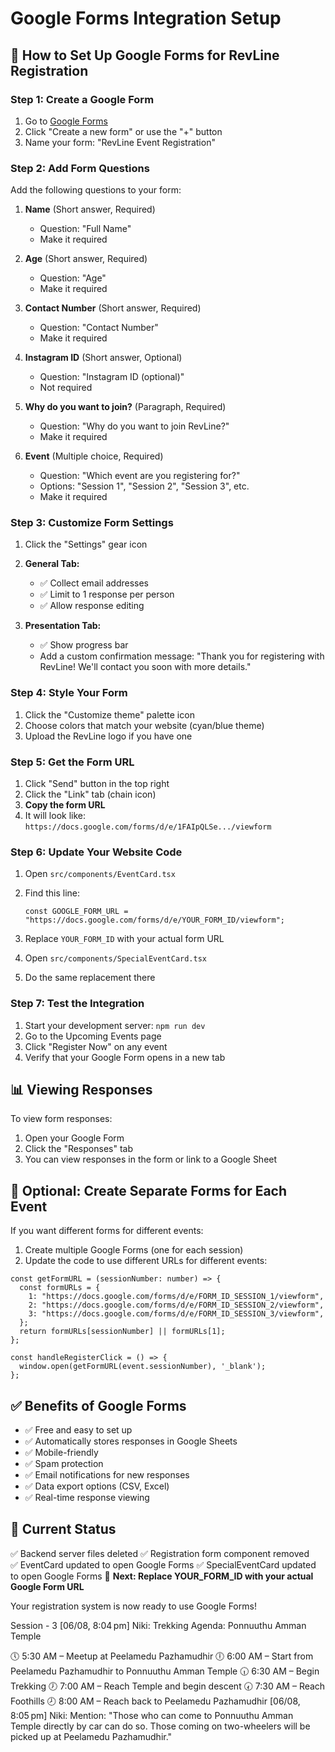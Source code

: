 # Google Forms Integration Setup

## 📝 How to Set Up Google Forms for RevLine Registration

### Step 1: Create a Google Form

1. Go to [Google Forms](https://forms.google.com)
2. Click "Create a new form" or use the "+" button
3. Name your form: "RevLine Event Registration"

### Step 2: Add Form Questions

Add the following questions to your form:

1. **Name** (Short answer, Required)
   - Question: "Full Name"
   - Make it required

2. **Age** (Short answer, Required)
   - Question: "Age"
   - Make it required

3. **Contact Number** (Short answer, Required)
   - Question: "Contact Number"
   - Make it required

4. **Instagram ID** (Short answer, Optional)
   - Question: "Instagram ID (optional)"
   - Not required

5. **Why do you want to join?** (Paragraph, Required)
   - Question: "Why do you want to join RevLine?"
   - Make it required

6. **Event** (Multiple choice, Required)
   - Question: "Which event are you registering for?"
   - Options: "Session 1", "Session 2", "Session 3", etc.
   - Make it required

### Step 3: Customize Form Settings

1. Click the "Settings" gear icon
2. **General Tab:**
   - ✅ Collect email addresses
   - ✅ Limit to 1 response per person
   - ✅ Allow response editing

3. **Presentation Tab:**
   - ✅ Show progress bar
   - Add a custom confirmation message: "Thank you for registering with RevLine! We'll contact you soon with more details."

### Step 4: Style Your Form

1. Click the "Customize theme" palette icon
2. Choose colors that match your website (cyan/blue theme)
3. Upload the RevLine logo if you have one

### Step 5: Get the Form URL

1. Click "Send" button in the top right
2. Click the "Link" tab (chain icon)
3. **Copy the form URL**
4. It will look like: `https://docs.google.com/forms/d/e/1FAIpQLSe.../viewform`

### Step 6: Update Your Website Code

1. Open `src/components/EventCard.tsx`
2. Find this line:
   ```tsx
   const GOOGLE_FORM_URL = "https://docs.google.com/forms/d/e/YOUR_FORM_ID/viewform";
   ```
3. Replace `YOUR_FORM_ID` with your actual form URL

4. Open `src/components/SpecialEventCard.tsx`
5. Do the same replacement there

### Step 7: Test the Integration

1. Start your development server: `npm run dev`
2. Go to the Upcoming Events page
3. Click "Register Now" on any event
4. Verify that your Google Form opens in a new tab

## 📊 Viewing Responses

To view form responses:
1. Open your Google Form
2. Click the "Responses" tab
3. You can view responses in the form or link to a Google Sheet

## 🎨 Optional: Create Separate Forms for Each Event

If you want different forms for different events:

1. Create multiple Google Forms (one for each session)
2. Update the code to use different URLs for different events:

```tsx
const getFormURL = (sessionNumber: number) => {
  const formURLs = {
    1: "https://docs.google.com/forms/d/e/FORM_ID_SESSION_1/viewform",
    2: "https://docs.google.com/forms/d/e/FORM_ID_SESSION_2/viewform",
    3: "https://docs.google.com/forms/d/e/FORM_ID_SESSION_3/viewform",
  };
  return formURLs[sessionNumber] || formURLs[1];
};

const handleRegisterClick = () => {
  window.open(getFormURL(event.sessionNumber), '_blank');
};
```

## ✅ Benefits of Google Forms

- ✅ Free and easy to set up
- ✅ Automatically stores responses in Google Sheets
- ✅ Mobile-friendly
- ✅ Spam protection
- ✅ Email notifications for new responses
- ✅ Data export options (CSV, Excel)
- ✅ Real-time response viewing

## 🎯 Current Status

✅ Backend server files deleted
✅ Registration form component removed  
✅ EventCard updated to open Google Forms
✅ SpecialEventCard updated to open Google Forms
🔄 **Next: Replace YOUR_FORM_ID with your actual Google Form URL**

Your registration system is now ready to use Google Forms!

Session - 3
[06/08, 8:04 pm] Niki: Trekking Agenda: Ponnuuthu Amman Temple

🕔 5:30 AM – Meetup at Peelamedu Pazhamudhir
🕕 6:00 AM – Start from Peelamedu Pazhamudhir to Ponnuuthu Amman Temple
🕡 6:30 AM – Begin Trekking
🕖 7:00 AM – Reach Temple and begin descent
🕢 7:30 AM – Reach Foothills
🕗 8:00 AM – Reach back to Peelamedu Pazhamudhir
[06/08, 8:05 pm] Niki: Mention:
"Those who can come to Ponnuuthu Amman Temple directly by car can do so. Those coming on two-wheelers will be picked up at Peelamedu Pazhamudhir."
